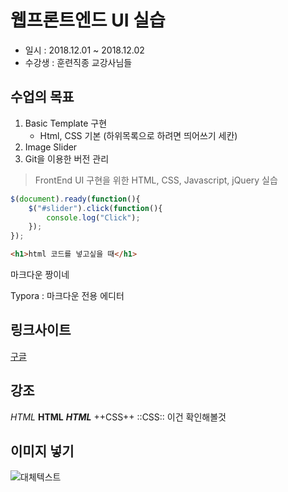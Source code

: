 # 웹프론트엔드 UI 실습

* 일시 : 2018.12.01 ~ 2018.12.02
* 수강생 : 훈련직종 교강사님들

## 수업의 목표
1. Basic Template 구현
   - Html, CSS 기본 (하위목록으로 하려면 띄어쓰기 세칸)
2. Image Slider
3. Git을 이용한 버전 관리

> FrontEnd UI 구현을 위한 HTML, CSS, Javascript, jQuery 실습

````javascript
$(document).ready(function(){
    $("#slider").click(function(){
        console.log("Click");
    });
});
````

````html
<h1>html 코드를 넣고싶을 때</h1>
````
마크다운 짱이네

Typora : 마크다운 전용 에디터

## 링크사이트
[구글](http://google.com)

## 강조
*HTML* **HTML** ***HTML***
++CSS++ ::CSS:: 이건 확인해볼것

## 이미지 넣기
![대체텍스트](/HT502-imageSlider_template/images/img01.jpg "이미지 제목")